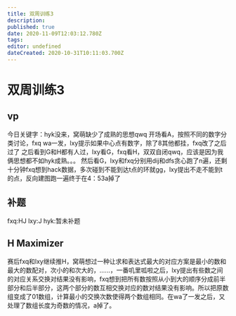 ```yaml
---
title: 双周训练3
description: 
published: true
date: 2020-11-09T12:03:12.780Z
tags: 
editor: undefined
dateCreated: 2020-10-31T10:11:03.700Z
---
```


# 双周训练3

## vp
今日关键字：hyk没来，窝萌缺少了成熟的思想qwq
开场看A，按照不同的数字分类讨论，fxq wa一发，lxy提示如果中心点有数字，除了8其他都挂，fxq改了之后过了
之后看到G和H都有人过，lxy看G，fxq看H，双双自闭qwq，应该是因为我俩思想都不如hyk成熟。。。
然后看G，lxy和fxq分别用dij和dfs贪心跑了n遍，还剩十分钟fxq想到hack数据，多次碰到不能到达t点的环就gg，lxy提出不走不能到t的点，反向建图跑一遍终于在4：53a掉了
## 补题
fxq:HJ
lxy:J
hyk:暂未补题
## H Maximizer
赛后fxq和lxy继续推H，窝萌想过一种让求和表达式最大的对应方案是最小的数和最大的数配对，次小的和次大的，......，一番叽里呱啦之后，lxy提出有些数之间的对应关系交换对结果没有影响，fxq想到把所有数按照从小到大的顺序分成前半部分和后半部分，这两个部分的数互相交换对应的数对结果没有影响。所以把原数组变成了01数组，计算最小的交换次数使得两个数组相同。在wa了一发之后，又处理了数组长度为奇数的情况，a掉了。